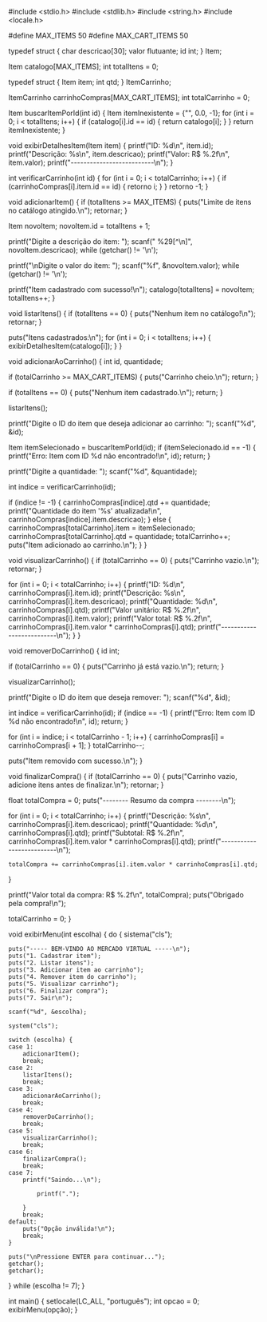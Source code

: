 #include <stdio.h> 
#include <stdlib.h> 
#include <string.h> 
#include <locale.h>

#define MAX_ITEMS 50 #define MAX_CART_ITEMS 50

typedef struct { char descricao[30]; valor flutuante; id int; } Item;

Item catalogo[MAX_ITEMS]; int totalItens = 0;

typedef struct { Item item; int qtd; } ItemCarrinho;

ItemCarrinho carrinhoCompras[MAX_CART_ITEMS]; int totalCarrinho = 0;

Item buscarItemPorId(int id) { Item itemInexistente = {"", 0.0, -1}; for (int i = 0; i < totalItens; i++) { if (catalogo[i].id == id) { return catalogo[i]; } } return itemInexistente; }

void exibirDetalhesItem(Item item) { printf("ID: %d\n", item.id); printf("Descrição: %s\n", item.descricao); printf("Valor: R$ %.2f\n", item.valor); printf("--------------------------\n"); }

int verificarCarrinho(int id) { for (int i = 0; i < totalCarrinho; i++) { if (carrinhoCompras[i].item.id == id) { retorno i; } } retorno -1; }

void adicionarItem() { if (totalItens >= MAX_ITEMS) { puts("Limite de itens no catálogo atingido.\n"); retornar; }

Item novoItem;
novoItem.id = totalItens + 1;

printf("Digite a descrição do item: ");
scanf(" %29[^\n]", novoItem.descricao);
while (getchar() != '\n');

printf("\nDigite o valor do item: ");
scanf("%f", &novoItem.valor);
while (getchar() != '\n');

printf("Item cadastrado com sucesso!\n");
catalogo[totalItens] = novoItem;
totalItens++;
}

void listarItens() { if (totalItens == 0) { puts("Nenhum item no catálogo!\n"); retornar; }

puts("Itens cadastrados:\n");
for (int i = 0; i < totalItens; i++) {
    exibirDetalhesItem(catalogo[i]);
}
}

void adicionarAoCarrinho() { int id, quantidade;

if (totalCarrinho >= MAX_CART_ITEMS) {
    puts("Carrinho cheio.\n");
    return;
}

if (totalItens == 0) {
    puts("Nenhum item cadastrado.\n");
    return;
}

listarItens();

printf("Digite o ID do item que deseja adicionar ao carrinho: ");
scanf("%d", &id);

Item itemSelecionado = buscarItemPorId(id);
if (itemSelecionado.id == -1) {
    printf("Erro: Item com ID %d não encontrado!\n", id);
    return;
}

printf("Digite a quantidade: ");
scanf("%d", &quantidade);

int indice = verificarCarrinho(id);

if (indice != -1) {
    carrinhoCompras[indice].qtd += quantidade;
    printf("Quantidade do item '%s' atualizada!\n", carrinhoCompras[indice].item.descricao);
} else {
    carrinhoCompras[totalCarrinho].item = itemSelecionado;
    carrinhoCompras[totalCarrinho].qtd = quantidade;
    totalCarrinho++;
    puts("Item adicionado ao carrinho.\n");
}
}

void visualizarCarrinho() { if (totalCarrinho == 0) { puts("Carrinho vazio.\n"); retornar; }

for (int i = 0; i < totalCarrinho; i++) {
    printf("ID: %d\n", carrinhoCompras[i].item.id);
    printf("Descrição: %s\n", carrinhoCompras[i].item.descricao);
    printf("Quantidade: %d\n", carrinhoCompras[i].qtd);
    printf("Valor unitário: R$ %.2f\n", carrinhoCompras[i].item.valor);
    printf("Valor total: R$ %.2f\n", carrinhoCompras[i].item.valor * carrinhoCompras[i].qtd);
    printf("--------------------------\n");
}
}

void removerDoCarrinho() { id int;

if (totalCarrinho == 0) {
    puts("Carrinho já está vazio.\n");
    return;
}

visualizarCarrinho();

printf("Digite o ID do item que deseja remover: ");
scanf("%d", &id);

int indice = verificarCarrinho(id);
if (indice == -1) {
    printf("Erro: Item com ID %d não encontrado!\n", id);
    return;
}

for (int i = indice; i < totalCarrinho - 1; i++) {
    carrinhoCompras[i] = carrinhoCompras[i + 1];
}
totalCarrinho--;

puts("Item removido com sucesso.\n");
}

void finalizarCompra() { if (totalCarrinho == 0) { puts("Carrinho vazio, adicione itens antes de finalizar.\n"); retornar; }

float totalCompra = 0;
puts("-------- Resumo da compra --------\n");

for (int i = 0; i < totalCarrinho; i++) {
    printf("Descrição: %s\n", carrinhoCompras[i].item.descricao);
    printf("Quantidade: %d\n", carrinhoCompras[i].qtd);
    printf("Subtotal: R$ %.2f\n", carrinhoCompras[i].item.valor * carrinhoCompras[i].qtd);
    printf("--------------------------\n");

    totalCompra += carrinhoCompras[i].item.valor * carrinhoCompras[i].qtd;
}

printf("Valor total da compra: R$ %.2f\n", totalCompra);
puts("Obrigado pela compra!\n");

totalCarrinho = 0; 
}

void exibirMenu(int escolha) { do { sistema("cls");

    puts("----- BEM-VINDO AO MERCADO VIRTUAL -----\n");
    puts("1. Cadastrar item");
    puts("2. Listar itens");
    puts("3. Adicionar item ao carrinho");
    puts("4. Remover item do carrinho");
    puts("5. Visualizar carrinho");
    puts("6. Finalizar compra");
    puts("7. Sair\n");

    scanf("%d", &escolha);

    system("cls");

    switch (escolha) {
    case 1:
        adicionarItem();
        break;
    case 2:
        listarItens();
        break;
    case 3:
        adicionarAoCarrinho();
        break;
    case 4:
        removerDoCarrinho();
        break;
    case 5:
        visualizarCarrinho();
        break;
    case 6:
        finalizarCompra();
        break;
    case 7:
        printf("Saindo...\n");
        
            printf(".");
            
        }
        break;
    default:
        puts("Opção inválida!\n");
        break;
    }

    puts("\nPressione ENTER para continuar...");
    getchar();
    getchar();

} while (escolha != 7);
}

int main() { setlocale(LC_ALL, "português"); int opcao = 0; exibirMenu(opção); }
